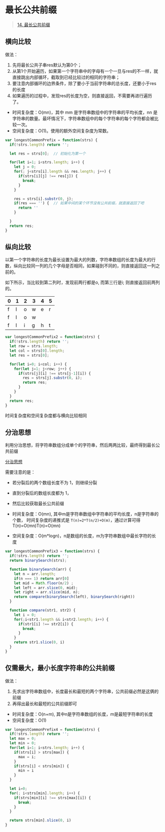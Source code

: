 # 最长公共前缀
> [14. 最长公共前缀](https://leetcode-cn.com/problems/longest-common-prefix/)

## 横向比较

做法：
1. 先将最长公共子串res默认为第0个；
2. 从第1个开始遍历，如果第一个字符串中的字母有一个一旦与res的不一样，就直接跳出内部循环，截取到已经比较过的相同的字符串；
3. 要注意内部循环的边界条件，除了要小于当前字符串的总长度，还要小于res的长度
4. 如果遍历的过程中，发现res的长度为空，则直接返回，不需要再进行遍历了。

- 时间复杂度：O(mn)，其中 mm 是字符串数组中的字符串的平均长度，nn 是字符串的数量。最坏情况下，字符串数组中的每个字符串的每个字符都会被比较一次。
- 空间复杂度：O(1)。使用的额外空间复杂度为常数。

```js
var longestCommonPrefix = function(strs) {
  if(!strs.length) return '';

  let res = strs[0];  // 初始化为第一个

  for(let i=1; i<strs.length; i++) {
    let j = 0;
    for(; j<strs[i].length && res.length; j++) {
      if(strs[i][j] !== res[j]) {
        break;
      }
    }

    res = strs[i].substr(0, j);
    if(res === '') {  // 如果中间的某个环节没有公共前缀，就直接返回了吧
      return ''
    }

  }
  return res;
}
```

## 纵向比较

以第一个字符串的长度为最长设置为最大的列数，字符串数组的长度为最大的行数，纵向比较同一列的几个字母是否相同，如果碰到不同的，则直接返回这一列之前的。

如下所示，当比较到第二列时，发现前两行都是o, 而第三行是i; 则直接返回前两列的。

|  0 |  1  |2|3|4|5|
|--|--|--|--|--|--|
| f |  l  | o | w | e | r
| f | l | o | w |
| f | l | i | g | h | t 

```js
var longestCommonPrefix2 = function(strs) {
  if(!strs.length) return '';
  let row = strs.length;
  let col = strs[0].length;
  let res = strs[0];

  for(let i=0; i<col; i++) {
    for(let j=1; j<row; j++) {
      if(strs[j][i] !== strs[j-1][i]) {
        res = strs[j].substr(0, i);
        return res;
      }
    }
  }
  return res;
}
```
时间复杂度和空间复杂度都与横向比较相同

## 分治思想
利用分治思想，将字符串数组分成单个的字符串，然后两两比较，最终得到最长公共前缀

[分治思想](https://leetcode-cn.com/problems/longest-common-prefix/solution/zui-chang-gong-gong-qian-zhui-by-leetcode-solution/)

需要注意的是：
- 若分裂后的两个数组长度不为 1，则继续分裂
- 直到分裂后的数组长度都为 1，
- 然后比较获取最长公共前缀

- 时间复杂度：O(mn), 其中m是字符串数组中字符串的平均长度，n是字符串的个数， 时间复杂度的递推式是 `T(n)=2*T(n/2)+O(m)`，通过计算可得 T(n)=O(mn)T(n)=O(mn)

- 空间复杂度：O(m*logn)，n是数组的长度，m为字符串数组中最长字符的长度

```js
var longestCommonPrefix3 = function(strs) {
  if(!strs.length) return '';
  return binarySearch(strs);

  function binarySearch(arr) {
    let n = arr.length;
    if(n === 1) return arr[0]
    let mid = Math.floor(n/2) ;
    let left = arr.slice(0, mid);
    let right = arr.slice(mid, n);
    return compare(binarySearch(left), binarySearch(right))
  }

  function compare(str1, str2) {
    let i = 0;
    for(;i<str1.length && i<str2.length; i++) {
      if(str1[i] !== str2[i]) {
        break;
      }
    }
    return str1.slice(0, i)
  }
}
```

## 仅需最大，最小长度字符串的公共前缀

做法：
1. 先求出字符串数组中，长度最长和最短的两个字符串，公共前缀必然是这俩的前缀
2. 再得出最长和最短的公共前缀即可

- 时间复杂度：O(n+m), 其中n是字符串数组的长度，m是最短字符串的长度
- 空间复杂度：O(1)

```js
var longestCommonPrefix4 = function(strs) {
  if(!strs.length) return '';
  let max = 0;
  let min = 0;
  for(let i=1; i<strs.length; i++) {
    if(strs[i] > strs[max]) {
      max = i;
    }
    if(strs[i] < strs[min]) {
      min = i
    }
  }

  let i=0;
  for(; i<strs[min].length; i++) {
    if(strs[min][i] !== strs[max][i]) {
      break;
    }
  }

  return strs[min].slice(0, i)
}

```